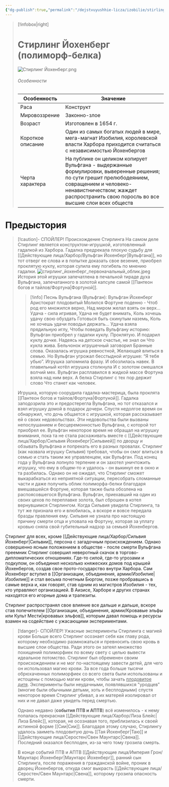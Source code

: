 ```yaml
---
{"dg-publish":true,"permalink":"/dejstvuyushhie-licza/izobilie/stirling-johenberg/","dgPassFrontmatter":true}
---
```


> [!infobox|right]
> # Стирлинг Йохенберг (полиморф-белка)
> ![Стирлинг Йохенберг.png](/img/user/%D0%98%D0%B7%D0%BE%D0%B1%D1%80%D0%B0%D0%B6%D0%B5%D0%BD%D0%B8%D1%8F/%D0%A1%D1%82%D0%B8%D1%80%D0%BB%D0%B8%D0%BD%D0%B3%20%D0%99%D0%BE%D1%85%D0%B5%D0%BD%D0%B1%D0%B5%D1%80%D0%B3.png)
> ###### Особенности
> | Особенность | Значение |
> | ---- | ---- |
> | Раса | Конструкт|
> | Мировоззрение | Законно-злое |
> | Возраст | Изготовлен в 1654 г.|
> | Короткое описание |Один из самых богатых людей в мире, мега-магнат Изобилия, королевской власти Харбора приходится считаться с независимостью Йохенбергов |
> | Черта характера |На публике он целиком копирует Вульфгана - выдержанные формулировки, выверенные решения; по сути грешит прелюбодеянием, совращением и человеко-ненавистничеством; жаждет распространить свою поросль во все высшие слои всех обществ|

# Предыстория

> [!caution]- СПОЙЛЕР! Происхождение Стирлинга 
> На самом деле Стирлинг является конструктом-игрушкой, изготовленный гадалкой из Харбора. Гадалка предрекала плохую судьбу для [[Действующие лица/Харбор/Вульфган Йохенберг\|Вульфгана]], но тот отверг ее слова и в попытке доказать свое везение, приобрел проклятую куклу, которая сулила ему погибель по мнению гадалки.
> ![стирлинг_йохенберг_первоначальный_облик.jpeg](/img/user/%D0%98%D0%B7%D0%BE%D0%B1%D1%80%D0%B0%D0%B6%D0%B5%D0%BD%D0%B8%D1%8F/%D1%81%D1%82%D0%B8%D1%80%D0%BB%D0%B8%D0%BD%D0%B3_%D0%B9%D0%BE%D1%85%D0%B5%D0%BD%D0%B1%D0%B5%D1%80%D0%B3_%D0%BF%D0%B5%D1%80%D0%B2%D0%BE%D0%BD%D0%B0%D1%87%D0%B0%D0%BB%D1%8C%D0%BD%D1%8B%D0%B9_%D0%BE%D0%B1%D0%BB%D0%B8%D0%BA.jpeg)
> История этой игрушки запечатлена в печальной тираде духа Вульфгана, запечатанного в золотой капсуле самой [[Пантеон богов и тайлов/Фортуна\|Фортуной]].
> > [!info] Песнь Вульфгана
> (Вульфган): Вульфган Йохенберг 
> Аристократ плодовитый
> Молился Фортуне поденно -
> Чтоб род его множился верно,
> Над миром желал взять он верх...
> Удача - сила игривая,
> Удача не будет внимать,
> Коль хочешь удачу свою обуздать
> Готовься быть скинутым наземь,
> Коль не хочешь удачи поводья держать…
> Удача взяла прядильную иглу,
> Чтобы поведать Вульфгану историю:
> Вульфган приобрел у гадалки куклу.
> Проклятую.
> И подарил куклу дочке.
> Надеясь на детское счастье, не знал он
> Что кукла жива.
> Бельчонок игрушечный заговорил
> Бранные слова.
> Оказалась игрушка ревностной,
> Желающей влиться в семью.
> Но Вульфган угрожал бесстыдной игрушке:
> “Я тебя убью”.
> Игрушка запомнила фразу.
> И обозлилась навек.
> В плавильный котёл игрушка столкнула
> И с золотом смешался волчий мех.
> Вульфган расплавился в жидкой массе
> Фортуна взяла над ним верх.
> А белка Стирлинг с тех пор держит слово
> Что станет как человек.
> 
> Игрушка, которую соорудила гадалка-мастерица, была проклята [[Пантеон богов и тайлов/Фортуна\|Фортуной]]. Гадалка заподозрила это и предостерегла Вульфгана, но тот отказался и взял игрушку домой в подарок дочери. Спустя недолгое время он обнаружил, что дочь общается с игрушкой, которая рассказывает ей о своих недовольствах. Эти недовольства были вызваны непослушанием и бесцеремонностью Вульфгана, с которой тот приобрел ее. Вульфган некоторое время не обращал на игрушку внимания, пока та не стала расхаживать вместе с [[Действующие лица/Харбор/Сильвия Йохенберг\|Сильвией]] по дворцу и обзывать Вульфгана и попрекать его в разных провалах. Стирлинг (как назвала игрушку Сильвия) требовал, чтобы он смог влиться в семью и стать таким же управленцем, как Вульфган. Под конец года у Вульфгана лопнуло терпение и он захотел уничтожить игрушку, что ему в общем-то и удалось - он выкинул ее в окно и та разбилась. Однако он не ожидал, что Стирлинг сможет выкарабкаться из неприятной ситуации, пересобрать сломанные части и даже получить облик полиморфа-белки благодаря вмешавшейся Фортуне, которая также была обозлена на распоясовшегося Вульфгана.
> Вульфган, приехавший на один из своих цехов по переплавке золота, был сброшен в котел вернувшимся Стирлингом.
> Когда Сильвия увидела Стирлинга, та тут же признала его и влюбилась, а вскоре и вовсе передала бразды правления ему.
> Сильвия не узнала про настоящую причину смерти отца и уповала на Фортуну, которая за уплату кровью сняла свой губительный надзор за семьей Йохенбергов.

Стирлинг для всех, кроме [[Действующие лица/Харбор/Сильвия Йохенберг\|Сильвии]], персона с загадочным происхождением. Однако совершенно ясным положением в обществе - после смерти Вульфгана преемник Стирлинг совершил неверотный скачок в торгово-дипломатических отношениях. Где-то силой, где-то угрозами и подкупом, он объединил несколько княжеских домов под крышей Йохенбергов, создав свое прото-государство внутри Харбора. Сам Йохенберг вступил в [[Организации, объединения, армии/Изобилие\|Изобилие]] и стал весьма почетным Бюргом, позже пробравшись в самые верха и, как говорят, став одним из магистров Изобилия - тех, кто управляют организацией. В Аизисе, Харборе и других странах находятся его игорные дома и трапезиты.

Стирлинг распространял свое влияние все дальше и дальше, вскоре став попечителем [[Организации, объединения, армии/Кровавые эльфы или Культ Мести\|кровавых эльфов]], которым давал помощь и ресурсы взамен на содействие с ужасающими экспериментами.

> [!danger]- СПОЙЛЕР! Ужасные эксперименты Стирлинга с магией крови 
>  Больше всего Стирлинг осознает себя как главу рода, которому необходимо размножаться и превносить свою кровь в высшие слои общества. Ради этого он затеял множество похищений полиморфиек по всему свету с целью вывести идеальное потомство. Стирлинг был обременен своим происхождением и не мог по-настоящему завести детей, для чего он использовал магию крови. За все года больше тысячи обрюхаченных полиморфиек со всего света были использованы и истощены с помощью магии крови, чтобы зачать <u>плодовитое дитя</u>. Эксперименты были неудачными, появлявшихся "уродцев" (многие были обычными детьми, хоть и бесплодными) спустя некоторое время Стирлинг убивал, а их матерей изолировал от них и не давал даже увидеть перед смертью.
>  
>  Однако недавно (**события ПТВ и АПТВ**) всё изменилось - к нему попалась прекрасная [[Действующие лица/Харбор/Лиза Блейс\|Лиза Блейс]], которая, не осознавая того, приблизилась к своей истинной форме [[Сии\|Сии]]. Благодаря этому случаю, Стирлингу удалось заиметь плодовитую дочь [[Тая Йохенберг\|Таю]] и [[Действующие лица/Серостен/Свен Маунтарс\|Свена]]. Последний оказался бесплоден, из-за чего тому грозила смерть.
>  
>  В конце событий ПТВ и АПТВ [[Действующие лица/Империя Грон/Маунтарс Йохенберг\|Маунтарс Йохенберг]], ранний сын Стирлинга, после поражения в гражданской войне, проник в дворец Йохенбергов, откуда смог выкрасть [[Действующие лица/Серостен/Свен Маунтарс\|Свена]], которому грозила опасность смерти.

